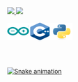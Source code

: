 
 <div>
  <a href="https://github.com/Gaboxhs">
  <img height="180em" src="https://github-readme-stats.vercel.app/api?username=Gaboxhs&show_icons=true&theme=city_lights&include_all_commits=true&count_private=true"/>
  <img height="180em" src="https://github-readme-stats.vercel.app/api/top-langs/?username=Gaboxhs&layout=compact&langs_count=7&theme=city_lights"/>
 
</div>

<br>

<img elign="left" alt="Python" height="40" width="50" src="https://raw.githubusercontent.com/devicons/devicon/master/icons/python/python-original.svg">
<img align="left" alt="Arduino" height="40" width="50" src="https://github.com/devicons/devicon/blob/master/icons/arduino/arduino-original.svg">
<img align="left" alt="CPP" height="40" width="50" src="https://github.com/devicons/devicon/blob/master/icons/cplusplus/cplusplus-original.svg">

##
 <br>

 ![Snake animation](https://github.com/Gaboxhs/Gaboxhs/blob/output/github-contribution-grid-snake.svg)

